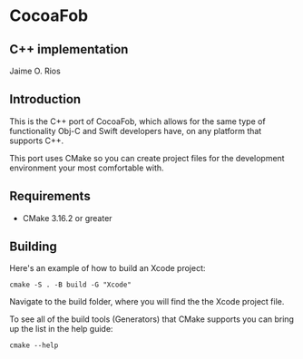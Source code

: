 # CocoaFob

## C++ implementation
Jaime O. Rios

## Introduction
This is the C++ port of CocoaFob, which allows for the same type of functionality Obj-C and Swift developers have, on any platform that supports C++.

This port uses CMake so you can create project files for the development environment your most comfortable with.

## Requirements
* CMake 3.16.2 or greater

## Building

Here's an example of how to build an Xcode project:

`cmake -S . -B build -G "Xcode"`

Navigate to the build folder, where you will find the the Xcode project file.

To see all of the build tools (Generators) that CMake supports you can bring up the list in the help guide:

`cmake --help`
